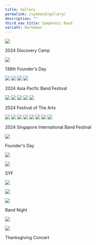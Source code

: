 ```yaml
---
title: Gallery
permalink: /symband/gallery/
description: ""
third_nav_title: Symphonic Band
variant: markdown
---
```

![](/images/1O2A0039.jpg)

2024 Discovery Camp

![](/images/1K3A9459_DxO.jpg)

138th Founder's Day

![](/images/IMG_9426.jpg)
![](/images/DSC02624.jpg)
![](/images/DSC02623.jpg)
![](/images/DSC02617.jpg)

2024  Asia Pacfic Band Festival 

![](/images/ry_bandfoa24_054_53728293750_o.jpg)
![](/images/ry_bandfoa24_037_53726944917_o.jpg)
![](/images/ry_bandfoa24_030_53728290300_o.jpg)
![](/images/ry_bandfoa24_023_53728294410_o.jpg)
![](/images/IMG_7160_DxO.jpg)

2024 Festival of The Arts

![](/images/1k.jpg)
![](/images/2k.jpg)
![](/images/3.jpg)
![](/images/4k.jpg)
![](/images/5k.jpg)
![](/images/6k.jpg)
![](/images/7.jpg)
![](/images/ry_bandfoa24_054_53728293750_o.jpg)

2024  Singapore International Band Festival 

![](/images/FD2023_71.jpg)

Founder's Day

![](/images/1__Brass_Ens_Group_Photo.JPG)

![](/images/4__Percs_Ens_Group_Photo.JPG)

SYF

![](/images/10.JPG)

![](/images/4.JPG)

![](/images/3__1_.JPG)

Band Night

![](/images/DSC03365.jpeg)

![](/images/DSC03605.jpeg)

Thanksgiving Concert